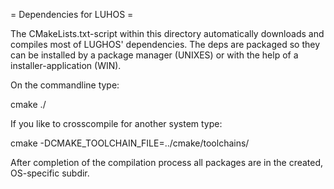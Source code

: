 = Dependencies for LUHOS =

The CMakeLists.txt-script within this directory automatically downloads and compiles most of LUGHOS' dependencies. The deps are packaged so they can be installed by a package manager (UNIXES) or with the help of a installer-application (WIN).

On the commandline type:

cmake ./

If you like to crosscompile for another system type:

cmake -DCMAKE_TOOLCHAIN_FILE=../cmake/toolchains/<Name of appropriate toolchain-file>

After completion of the compilation process all packages are in the created, OS-specific subdir.

